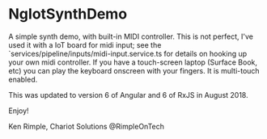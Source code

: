 # NgIotSynthDemo

A simple synth demo, with built-in MIDI controller. This is not perfect, I've used it with a IoT board for midi input; see the
`services/pipeline/inputs/midi-input.service.ts for details on hooking up your own midi controller. If you have a touch-screen
laptop (Surface Book, etc) you can play the keyboard onscreen with your fingers. It is multi-touch enabled.

This was updated to version 6 of Angular and 6 of RxJS in August 2018.

Enjoy!

Ken Rimple, Chariot Solutions @RimpleOnTech
